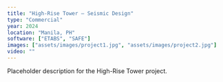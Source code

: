 ```yaml
---
title: "High-Rise Tower — Seismic Design"
type: "Commercial"
year: 2024
location: "Manila, PH"
software: ["ETABS", "SAFE"]
images: ["assets/images/project1.jpg", "assets/images/project2.jpg"]
video: ""
---
```


Placeholder description for the High-Rise Tower project.
